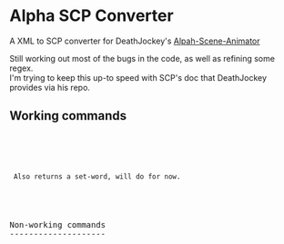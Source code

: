 Alpha SCP Converter
===================

A XML to SCP converter for DeathJockey's [Alpah-Scene-Animator](https://github.com/DeathJockey/Alpha-Scene-Animator)

Still working out most of the bugs in the code, as well as refining some regex.  
I'm trying to keep this up-to speed with SCP's doc that DeathJockey provides via his repo.

Working commands
----------------
<pre lang="xml"><code>
<scene action="set" value="cliff" />
<scene action="add" key="entity" value="bulbasaur" />
<scene action="moveto" key="entity" value="bulbasaur" x="21" y="21" />

<graphics action="effect" key="startle" value="bulbasur" /> Also returns a set-word, will do for now.
<graphics action="overlay" key="alpha" value="0.2" />
<graphics action="overlay" key="color" value="0,0,0" />
<graphics toggle="overlay" value="on" />

<audio action="play" file="tune.ogg" options="loop" />
<audio toggle="volume" value="50" />
<audio action="load" value="load.ogg" />

<dialog title="???" duration="1000">Hi, I'm a regex</dialog>

<dialog3p duration="1000">Hi, I'm a regex</dialog3p>
<dialog3p action="clear" />

<camera action="track" value="bulbasaur" />

<wait value="1000" />

<end type="terminate" />
</code><pre>
Non-working commands
--------------------
<pre lang="xml"><code>
<dialog action="clear" /> Doesn't seem to work, working on it.
</code></pre>
